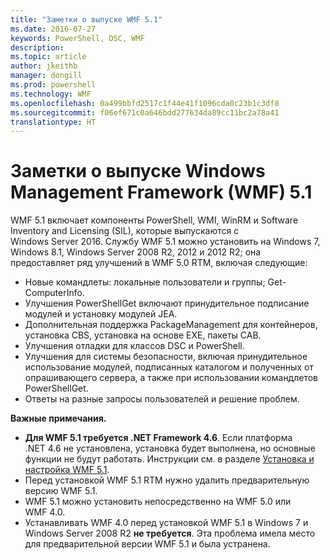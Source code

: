 ```yaml
---
title: "Заметки о выпуске WMF 5.1"
ms.date: 2016-07-27
keywords: PowerShell, DSC, WMF
description: 
ms.topic: article
author: jkeithb
manager: dongill
ms.prod: powershell
ms.technology: WMF
ms.openlocfilehash: 0a499bbfd2517c1f44e41f1096cda0c23b1c3df8
ms.sourcegitcommit: f06ef671c0a646bdd277634da89cc11bc2a78a41
translationtype: HT
---
```

# <a name="windows-management-framework-wmf-51-release-notes"></a>Заметки о выпуске Windows Management Framework (WMF) 5.1 #

WMF 5.1 включает компоненты PowerShell, WMI, WinRM и Software Inventory and Licensing (SIL), которые выпускаются с Windows Server 2016. Службу WMF 5.1 можно установить на Windows 7, Windows 8.1, Windows Server 2008 R2, 2012 и 2012 R2; она предоставляет ряд улучшений в WMF 5.0 RTM, включая следующие:

- Новые командлеты: локальные пользователи и группы; Get-ComputerInfo.
- Улучшения PowerShellGet включают принудительное подписание модулей и установку модулей JEA.
- Дополнительная поддержка PackageManagement для контейнеров, установка CBS, установка на основе EXE, пакеты CAB.
- Улучшения отладки для классов DSC и PowerShell.
- Улучшения для системы безопасности, включая принудительное использование модулей, подписанных каталогом и полученных от опрашивающего сервера, а также при использовании командлетов PowerShellGet.
- Ответы на разные запросы пользователей и решение проблем.

**Важные примечания.**

- **Для WMF 5.1 требуется .NET Framework 4.6**. Если платформа .NET 4.6 не установлена, установка будет выполнена, но основные функции не будут работать. Инструкции см. в разделе [Установка и настройка WMF 5.1](https://msdn.microsoft.com/en-us/powershell/wmf/5.1/install-configure). 
- Перед установкой WMF 5.1 RTM нужно удалить предварительную версию WMF 5.1.
- WMF 5.1 можно установить непосредственно на WMF 5.0 или WMF 4.0.
- Устанавливать WMF 4.0 перед установкой WMF 5.1 в Windows 7 и Windows Server 2008 R2 __не требуется__. Эта проблема имела место для предварительной версии WMF 5.1 и была устранена.  


